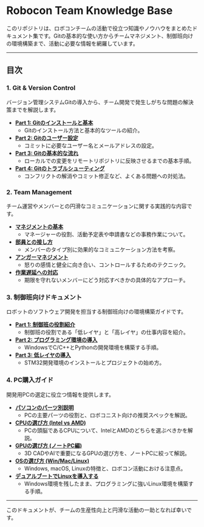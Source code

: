 # Robocon Team Knowledge Base

このリポジトリは、ロボコンチームの活動で役立つ知識やノウハウをまとめたドキュメント集です。Gitの基本的な使い方からチームマネジメント、制御班向けの環境構築まで、活動に必要な情報を網羅しています。

---

## 目次

### 1. Git & Version Control
バージョン管理システムGitの導入から、チーム開発で発生しがちな問題の解決策までを解説します。

- **[Part 1: Gitのインストールと基本](./Git/Part%201Git-install-and-start.md)**
  - Gitのインストール方法と基本的なツールの紹介。
- **[Part 2: Gitのユーザー設定](./Git/Part%202%20Git-setting.md)**
  - コミットに必要なユーザー名とメールアドレスの設定。
- **[Part 3: Gitの基本的な流れ](./Git/Part%203%20Git-general.md)**
  - ローカルでの変更をリモートリポジトリに反映させるまでの基本手順。
- **[Part 4: Gitのトラブルシューティング](./Git/Part%204Git-wtf-help-plz.md)**
  - コンフリクトの解消やコミット修正など、よくある問題への対処法。

### 2. Team Management
チーム運営やメンバーとの円滑なコミュニケーションに関する実践的な内容です。

- **[マネジメントの基本](./Management/Management-general.md)**
  - マネージャーの役割、活動予定表や申請書などの事務作業について。
- **[部員との接し方](./Management/How-to-comunicate-clabmenber.md)**
  - メンバーのタイプ別に効果的なコミュニケーション方法を考察。
- **[アンガーマネジメント](./Management/How%20to%20Deal%20With%20Your%20Crew.md)**
  - 怒りの感情と健全に向き合い、コントロールするためのテクニック。
- **[作業遅延への対応](./Management/WTF-OMG-WHY-U-SPENDING-LOSSTIME.md)**
  - 期限を守れないメンバーにどう対応すべきかの具体的なアプローチ。

### 3. 制御班向けドキュメント
ロボットのソフトウェア開発を担当する制御班向けの環境構築ガイドです。

- **[Part 1: 制御班の役割紹介](./制御班の環境構築/Part1%20なぁ。制御、始めようぜ。.md)**
  - 制御班の役割である「低レイヤ」と「高レイヤ」の仕事内容を紹介。
- **[Part 2: プログラミング環境の導入](./制御班の環境構築/Part2%20プログラミング環境の導入.md)**
  - WindowsでC/C++とPythonの開発環境を構築する手順。
- **[Part 3: 低レイヤの導入](./制御班の環境構築/Part3%20低レイヤの導入.md)**
  - STM32開発環境のインストールとプロジェクトの始め方。

### 4. PC購入ガイド
開発用PCの選定に役立つ情報を提供します。

- **[パソコンのパーツ別説明](./パソコンの買い方/パソコンのパーツ別説明.md)**
  - PCの主要パーツの役割と、ロボコニスト向けの推奨スペックを解説。
- **[CPUの選び方 (Intel vs AMD)](./パソコンの買い方/CPU,GPUの特徴.md)**
  - PCの頭脳であるCPUについて、IntelとAMDのどちらを選ぶべきかを解説。
- **[GPUの選び方 (ノートPC編)](./パソコンの買い方/GPUの選び方.md)**
  - 3D CADやAIで重要になるGPUの選び方を、ノートPCに絞って解説。
- **[OSの選び方 (Win/Mac/Linux)](./パソコンの買い方/OSについて.md)**
  - Windows, macOS, Linuxの特徴と、ロボコン活動における注意点。
- **[デュアルブートでLinuxを導入する](./パソコンの買い方/デュアルブートでlinuxいれようぜ.md)**
  - Windows環境を残したまま、プログラミングに強いLinux環境を構築する手順。

---
このドキュメントが、チームの生産性向上と円滑な活動の一助となれば幸いです。